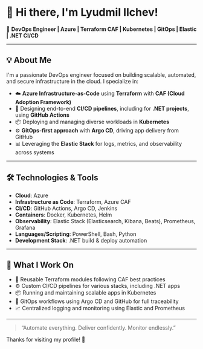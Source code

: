 # 👋 Hi there, I'm Lyudmil Ilchev!

🚀 **DevOps Engineer | Azure | Terraform CAF | Kubernetes | GitOps | Elastic | .NET CI/CD**

---

## 💡 About Me

I'm a passionate DevOps engineer focused on building scalable, automated, and secure infrastructure in the cloud. I specialize in:

- ☁️ **Azure Infrastructure-as-Code** using **Terraform** with **CAF (Cloud Adoption Framework)**
- 🔄 Designing end-to-end **CI/CD pipelines**, including for **.NET projects**, using **GitHub Actions**
- 📦 Deploying and managing diverse workloads in **Kubernetes**
- ⚙️ **GitOps-first approach** with **Argo CD**, driving app delivery from GitHub
- 📊 Leveraging the **Elastic Stack** for logs, metrics, and observability across systems

---

## 🛠️ Technologies & Tools

- **Cloud**: Azure
- **Infrastructure as Code**: Terraform, Azure CAF
- **CI/CD**: GitHub Actions, Argo CD, Jenkins
- **Containers**: Docker, Kubernetes, Helm
- **Observability**: Elastic Stack (Elasticsearch, Kibana, Beats), Prometheus, Grafana
- **Languages/Scripting**: PowerShell, Bash, Python
- **Development Stack**: .NET build & deploy automation

---

## 📁 What I Work On

- 🔧 Reusable Terraform modules following CAF best practices
- ⚙️ Custom CI/CD pipelines for various stacks, including .NET apps
- 📦 Running and maintaining scalable apps in Kubernetes
- 🧬 GitOps workflows using Argo CD and GitHub for full traceability
- 📈 Centralized logging and monitoring using Elastic and Prometheus

---


> “Automate everything. Deliver confidently. Monitor endlessly.”

Thanks for visiting my profile! 👋
